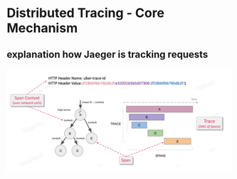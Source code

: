 # Distributed Tracing - Core Mechanism

## explanation how Jaeger is tracking requests
![Alt text](image-5.png)

